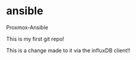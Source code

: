 # ansible
Proxmox-Ansible


This is my first git repo!

This is a change made to it via the influxDB client!! 
